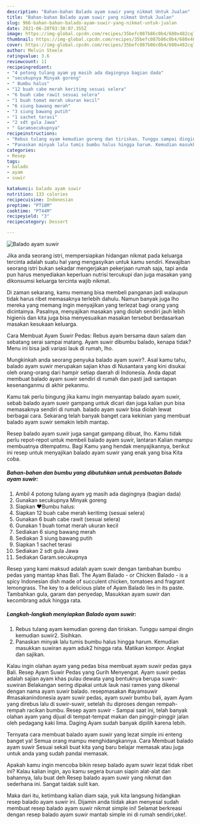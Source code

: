 ```yaml
---
description: "Bahan-bahan Balado ayam suwir yang nikmat Untuk Jualan"
title: "Bahan-bahan Balado ayam suwir yang nikmat Untuk Jualan"
slug: 966-bahan-bahan-balado-ayam-suwir-yang-nikmat-untuk-jualan
date: 2021-06-20T03:38:07.355Z
image: https://img-global.cpcdn.com/recipes/35befc087b86c0b4/680x482cq70/balado-ayam-suwir-foto-resep-utama.jpg
thumbnail: https://img-global.cpcdn.com/recipes/35befc087b86c0b4/680x482cq70/balado-ayam-suwir-foto-resep-utama.jpg
cover: https://img-global.cpcdn.com/recipes/35befc087b86c0b4/680x482cq70/balado-ayam-suwir-foto-resep-utama.jpg
author: Melvin Steele
ratingvalue: 3.6
reviewcount: 11
recipeingredient:
- "4 potong tulang ayam yg masih ada dagingnya bagian dada"
- "secukupnya Minyak goreng"
- " Bumbu halus"
- "12 buah cabe merah keritimg sesuai selera"
- "6 buah cabe rawit sesuai selera"
- "1 buah tomat merah ukuran kecil"
- "6 siung bawang merah"
- "3 siung bawang putih"
- "1 sachet terasi"
- "2 sdt gula Jawa"
- " Garamsecukupnya"
recipeinstructions:
- "Rebus tulang ayam kemudian goreng dan tiriskan. Tunggu sampai dingin kemudian suwir2. Sisihkan."
- "Panaskan minyak lalu tumis bumbu halus hingga harum. Kemudian masukkan suwiran ayam aduk2 hingga rata. Matikan kompor. Angkat dan sajikan."
categories:
- Resep
tags:
- balado
- ayam
- suwir

katakunci: balado ayam suwir 
nutrition: 133 calories
recipecuisine: Indonesian
preptime: "PT18M"
cooktime: "PT44M"
recipeyield: "3"
recipecategory: Dessert

---
```



![Balado ayam suwir](https://img-global.cpcdn.com/recipes/35befc087b86c0b4/680x482cq70/balado-ayam-suwir-foto-resep-utama.jpg)

Jika anda seorang istri, mempersiapkan hidangan nikmat pada keluarga tercinta adalah suatu hal yang mengasyikan untuk kamu sendiri. Kewajiban seorang istri bukan sekadar mengerjakan pekerjaan rumah saja, tapi anda pun harus menyediakan keperluan nutrisi tercukupi dan juga masakan yang dikonsumsi keluarga tercinta wajib nikmat.

Di zaman  sekarang, kamu memang bisa membeli panganan jadi walaupun tidak harus ribet memasaknya terlebih dahulu. Namun banyak juga lho mereka yang memang ingin menyajikan yang terlezat bagi orang yang dicintainya. Pasalnya, menyajikan masakan yang diolah sendiri jauh lebih higienis dan kita juga bisa menyesuaikan masakan tersebut berdasarkan masakan kesukaan keluarga. 

Cara Membuat Ayam Suwir Pedas: Rebus ayam bersama daun salam dan sebatang serai sampai matang. Ayam suwir dibumbu balado, kenapa tidak? Menu ini bisa jadi variasi lauk di rumah, lho.

Mungkinkah anda seorang penyuka balado ayam suwir?. Asal kamu tahu, balado ayam suwir merupakan sajian khas di Nusantara yang kini disukai oleh orang-orang dari hampir setiap daerah di Indonesia. Anda dapat membuat balado ayam suwir sendiri di rumah dan pasti jadi santapan kesenanganmu di akhir pekanmu.

Kamu tak perlu bingung jika kamu ingin menyantap balado ayam suwir, sebab balado ayam suwir gampang untuk dicari dan juga kalian pun bisa memasaknya sendiri di rumah. balado ayam suwir bisa diolah lewat berbagai cara. Sekarang telah banyak banget cara kekinian yang membuat balado ayam suwir semakin lebih mantap.

Resep balado ayam suwir juga sangat gampang dibuat, lho. Kamu tidak perlu repot-repot untuk membeli balado ayam suwir, lantaran Kalian mampu membuatnya ditempatmu. Bagi Kamu yang hendak menyajikannya, berikut ini resep untuk menyajikan balado ayam suwir yang enak yang bisa Kita coba.

<!--inarticleads1-->

##### Bahan-bahan dan bumbu yang dibutuhkan untuk pembuatan Balado ayam suwir:

1. Ambil 4 potong tulang ayam yg masih ada dagingnya (bagian dada)
1. Gunakan secukupnya Minyak goreng
1. Siapkan  ❤️Bumbu halus:
1. Siapkan 12 buah cabe merah keritimg (sesuai selera)
1. Gunakan 6 buah cabe rawit (sesuai selera)
1. Gunakan 1 buah tomat merah ukuran kecil
1. Sediakan 6 siung bawang merah
1. Sediakan 3 siung bawang putih
1. Siapkan 1 sachet terasi
1. Sediakan 2 sdt gula Jawa
1. Sediakan  Garam.secukupnya


Resep yang kami maksud adalah ayam suwir dengan tambahan bumbu pedas yang mantap khas Bali. The Ayam Balado - or Chicken Balado - is a spicy Indonesian dish made of succulent chicken, tomatoes and fragrant lemongrass. The key to a delicious plate of Ayam Balado lies in its paste. Tambahkan gula, garam dan penyedap, Masukkan ayam suwir dan kecombrang aduk hingga rata. 

<!--inarticleads2-->

##### Langkah-langkah menyiapkan Balado ayam suwir:

1. Rebus tulang ayam kemudian goreng dan tiriskan. Tunggu sampai dingin kemudian suwir2. Sisihkan.
1. Panaskan minyak lalu tumis bumbu halus hingga harum. Kemudian masukkan suwiran ayam aduk2 hingga rata. Matikan kompor. Angkat dan sajikan.


Kalau ingin olahan ayam yang pedas bisa membuat ayam suwir pedas gaya Bali. Resep Ayam Suwir Pedas yang Gurih Menyengat. Ayam suwir pedas adalah sajian ayam khas pulau dewata yang bentuknya berupa suwir-suwiran Belakangan sering dipakai untuk lauk nasi rames yang dikenal dengan nama ayam suwir balado. resepmasakan #ayamsuwir #masakanindonesia ayam suwir pedas, ayam suwir bumbu bali, ayam Ayam yang direbus lalu di suwir-suwir, setelah itu diproses dengan rempah-rempah racikan bumbu. Resep ayam suwir - Sampai saat ini, telah banyak olahan ayam yang dijual di tempat-tempat makan dan pinggir-pinggir jalan oleh pedagang kaki lima. Daging Ayam sudah banyak dipilih karena lebih. 

Ternyata cara membuat balado ayam suwir yang lezat simple ini enteng banget ya! Semua orang mampu menghidangkannya. Cara Membuat balado ayam suwir Sesuai sekali buat kita yang baru belajar memasak atau juga untuk anda yang sudah pandai memasak.

Apakah kamu ingin mencoba bikin resep balado ayam suwir lezat tidak ribet ini? Kalau kalian ingin, ayo kamu segera buruan siapin alat-alat dan bahannya, lalu buat deh Resep balado ayam suwir yang nikmat dan sederhana ini. Sangat taidak sulit kan. 

Maka dari itu, ketimbang kalian diam saja, yuk kita langsung hidangkan resep balado ayam suwir ini. Dijamin anda tiidak akan menyesal sudah membuat resep balado ayam suwir nikmat simple ini! Selamat berkreasi dengan resep balado ayam suwir mantab simple ini di rumah sendiri,oke!.

